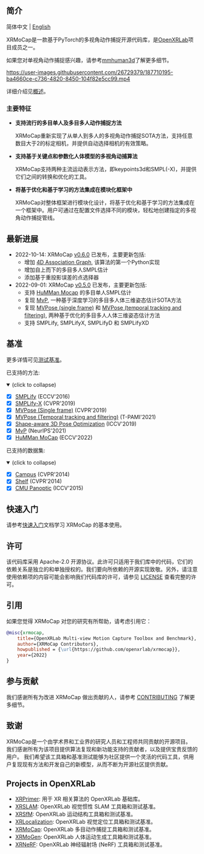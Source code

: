 ## 简介

简体中文 | [English](README.md)

XRMoCap是一款基于PyTorch的多视角动作捕捉开源代码库，是[OpenXRLab](https://openxrlab.org.cn/)项目成员之一。

如果您对单视角动作捕捉感兴趣，请参考[mmhuman3d](https://github.com/open-mmlab/mmhuman3d)了解更多细节。

https://user-images.githubusercontent.com/26729379/187710195-ba4660ce-c736-4820-8450-104f82e5cc99.mp4

详细介绍见[概述](docs/zh_cn/tutorials/introduction.md)。


### 主要特征

- **支持流行的多目单人及多目多人动作捕捉方法**

  XRMoCap重新实现了从单人到多人的多视角动作捕捉SOTA方法，支持任意数目大于2的标定相机，并提供自动选择相机的有效策略。

- **支持基于关键点和参数化人体模型的多视角动捕算法**

  XRMoCap支持两种主流运动表示方法，即keypoints3d和SMPL(-X)，并提供它们之间的转换和优化的工具。

- **将基于优化和基于学习的方法集成在模块化框架中**

  XRMoCap对整体框架进行模块化设计，将基于优化和基于学习的方法集成在一个框架中。用户可通过在配置文件选择不同的模块，轻松地创建指定的多视角动作捕捉管线。

## 最新进展

- 2022-10-14: XRMoCap [v0.6.0](https://github.com/openxrlab/xrmocap/releases/tag/v0.6.0) 已发布，主要更新包括:
  - 增加 [4D Association Graph](http://www.liuyebin.com/4dassociation/), 该算法的第一个Python实现
  - 增加自上而下的多目多人SMPL估计
  - 添加基于重投影误差的点选择器
- 2022-09-01: XRMoCap [v0.5.0](https://github.com/openxrlab/xrmocap/releases/tag/v0.5.0) 已发布，主要更新包括:
  - 支持 [HuMMan Mocap](https://caizhongang.github.io/projects/HuMMan/) 的多目单人SMPL估计
  - 复现 [MvP](https://arxiv.org/pdf/2111.04076.pdf), 一种基于深度学习的多目多人体三维姿态估计SOTA方法
  - 复现 [MVPose (single frame)](https://arxiv.org/abs/1901.04111) 和 [MVPose (temporal tracking and filtering)](https://ieeexplore.ieee.org/document/9492024), 两种基于优化的多目多人人体三维姿态估计方法
  - 支持 SMPLify, SMPLifyX, SMPLifyD 和 SMPLifyXD


## 基准

更多详情可见[测试基准](docs/en/benchmark.md)。

已支持的方法:

<details open>
<summary>(click to collapse)</summary>

- [x] [SMPLify](https://smplify.is.tue.mpg.de/) (ECCV'2016)
- [x] [SMPLify-X](https://smpl-x.is.tue.mpg.de/) (CVPR'2019)
- [x] [MVPose (Single frame)](https://zju3dv.github.io/mvpose/) (CVPR'2019)
- [x] [MVPose (Temporal tracking and filtering)](https://zju3dv.github.io/mvpose/) (T-PAMI'2021)
- [x] [Shape-aware 3D Pose Optimization](https://ait.ethz.ch/projects/2021/multi-human-pose/) (ICCV'2019)
- [x] [MvP](https://arxiv.org/pdf/2111.04076.pdf) (NeurIPS'2021)
- [x] [HuMMan MoCap](https://caizhongang.github.io/projects/HuMMan/) (ECCV'2022)

</details>

已支持的数据集:

<details open>
<summary>(click to collapse)</summary>

- [x] [Campus](https://campar.in.tum.de/Chair/MultiHumanPose) (CVPR'2014)
- [x] [Shelf](https://campar.in.tum.de/Chair/MultiHumanPose) (CVPR'2014)
- [x] [CMU Panoptic](http://domedb.perception.cs.cmu.edu/) (ICCV'2015)

</details>


## 快速入门

请参考[快速入门](docs/zh_cn/getting_started.md)文档学习 XRMoCap 的基本使用。

## 许可

该代码库采用 Apache-2.0 开源协议。此许可只适用于我们库中的代码，它们的依赖关系是独立的和单独授权的。我们要向所依赖的开源实现致敬。另外，请注意使用依赖项的内容可能会影响我们代码库的许可，请参见 [LICENSE](LICENSE) 查看完整的许可。

## 引用

如果您觉得 XRMoCap 对您的研究有所帮助，请考虑引用它：

```bibtex
@misc{xrmocap,
    title={OpenXRLab Multi-view Motion Capture Toolbox and Benchmark},
    author={XRMoCap Contributors},
    howpublished = {\url{https://github.com/openxrlab/xrmocap}},
    year={2022}
}
```

## 参与贡献

我们感谢所有为改进 XRMoCap 做出贡献的人，请参考 [CONTRIBUTING](.github/CONTRIBUTING.md) 了解更多细节。

## 致谢

XRMoCap是一个由学术界和工业界的研究人员和工程师共同贡献的开源项目。
我们感谢所有为该项目提供算法复现和新功能支持的贡献者，以及提供宝贵反馈的用户。
我们希望该工具箱和基准测试能够为社区提供一个灵活的代码工具，供用户复现现有方法和开发自己的新模型，从而不断为开源社区提供贡献。

## Projects in OpenXRLab

- [XRPrimer](https://github.com/openxrlab/xrprimer): 用于 XR 相关算法的 OpenXRLab 基础库。
- [XRSLAM](https://github.com/openxrlab/xrslam): OpenXRLab 视觉惯性 SLAM 工具箱和测试基准。
- [XRSfM](https://github.com/openxrlab/xrsfm): OpenXRLab 运动结构工具箱和测试基准。
- [XRLocalization](https://github.com/openxrlab/xrlocalization): OpenXRLab 视觉定位工具箱和测试基准。
- [XRMoCap](https://github.com/openxrlab/xrmocap): OpenXRLab 多目动作捕捉工具箱和测试基准。
- [XRMoGen](https://github.com/openxrlab/xrmogen): OpenXRLab 人体运动生成工具箱和测试基准。
- [XRNeRF](https://github.com/openxrlab/xrnerf): OpenXRLab 神经辐射场 (NeRF) 工具箱和测试基准。
